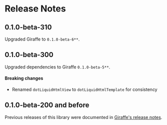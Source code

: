 Release Notes
=============

## 0.1.0-beta-310

Upgraded Giraffe to `0.1.0-beta-6**`.

## 0.1.0-beta-300

Upgraded dependencies to Giraffe `0.1.0-beta-5**`.

#### Breaking changes

- Renamed `dotLiquidHtmlView` to `dotLiquidHtmlTemplate` for consistency

## 0.1.0-beta-200 and before

Previous releases of this library were documented in [Giraffe's release notes](https://github.com/giraffe-fsharp/Giraffe/blob/master/RELEASE_NOTES.md).